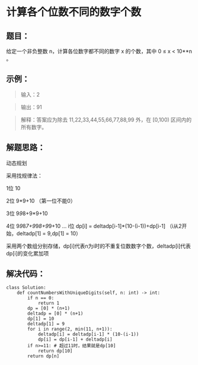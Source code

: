 #  计算各个位数不同的数字个数 #
## 题目： ##
给定一个非负整数 n，计算各位数字都不同的数字 x 的个数，其中 0 ≤ x < 10**n 。



## 示例： ##



> 输入：2


> 输出：91


> 解释：答案应为除去 11,22,33,44,55,66,77,88,99 外，在 [0,100) 区间内的所有数字。


## 解题思路： ##
动态规划

采用找规律法：


1位 10

2位 9*9+10 （第一位不能0）

3位 9*9*8+9*9+10

4位 9*9*8*7+9*9*8+9*9+10
...
i位 dp[i] =  deltadp[i-1]*(10-(i-1))+dp[i-1]  （i从2开始，deltadp[1] = 9,dp[1] = 10）

采用两个数组分别存储，dp[i]代表n为i时的不重复位数数字个数，deltadp[i]代表dp[i]的变化累加项



## 解决代码： ##
    class Solution:
    	def countNumbersWithUniqueDigits(self, n: int) -> int:
        	if n == 0:
            	return 1
        	dp = [0] * (n+1)
        	deltadp = [0] * (n+1)
        	dp[1] = 10
        	deltadp[1] = 9
        	for i in range(2, min(11, n+1)): 
            	deltadp[i] = deltadp[i-1] * (10-(i-1))
            	dp[i] = dp[i-1] + deltadp[i]
        	if n>=11: # 超过11时，结果就是dp[10]
            	return dp[10]
			return dp[n]